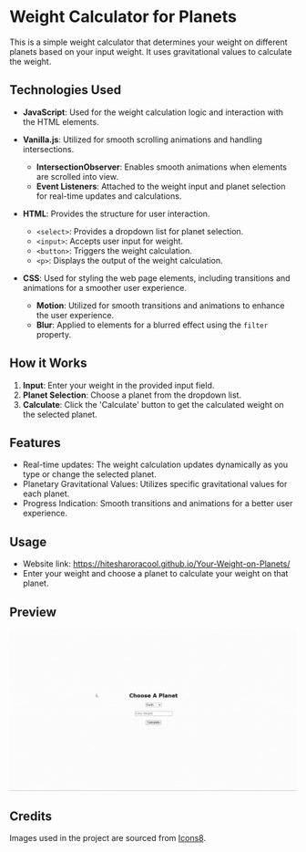 # Weight Calculator for Planets

This is a simple weight calculator that determines your weight on different planets based on your input weight. It uses gravitational values to calculate the weight.

## Technologies Used

- **JavaScript**: Used for the weight calculation logic and interaction with the HTML elements.
- **Vanilla.js**: Utilized for smooth scrolling animations and handling intersections.
  - **IntersectionObserver**: Enables smooth animations when elements are scrolled into view.
  - **Event Listeners**: Attached to the weight input and planet selection for real-time updates and calculations.

- **HTML**: Provides the structure for user interaction.
  - `<select>`: Provides a dropdown list for planet selection.
  - `<input>`: Accepts user input for weight.
  - `<button>`: Triggers the weight calculation.
  - `<p>`: Displays the output of the weight calculation.
- **CSS**: Used for styling the web page elements, including transitions and animations for a smoother user experience.
  - **Motion**: Utilized for smooth transitions and animations to enhance the user experience.
  - **Blur**: Applied to elements for a blurred effect using the `filter` property.

## How it Works

1. **Input**: Enter your weight in the provided input field.
2. **Planet Selection**: Choose a planet from the dropdown list.
3. **Calculate**: Click the 'Calculate' button to get the calculated weight on the selected planet.

## Features

- Real-time updates: The weight calculation updates dynamically as you type or change the selected planet.
- Planetary Gravitational Values: Utilizes specific gravitational values for each planet.
- Progress Indication: Smooth transitions and animations for a better user experience.

## Usage

- Website link: https://hitesharoracool.github.io/Your-Weight-on-Planets/
- Enter your weight and choose a planet to calculate your weight on that planet.

## Preview

![Weight Calculator](planets.gif)

## Credits

Images used in the project are sourced from [Icons8](https://icons8.com/).
